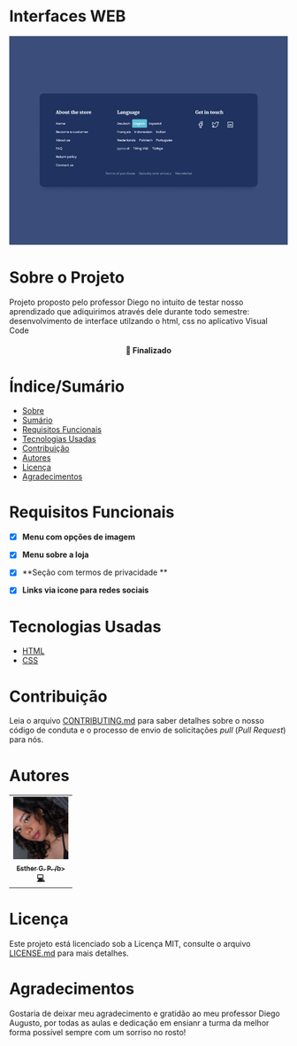 # Interfaces WEB 


![Capa do Projeto](./rodape.png)

# Sobre o Projeto

Projeto proposto pelo professor Diego no intuito de testar nosso aprendizado que adiquirimos através dele durante todo semestre: desenvolvimento de interface utilzando o html, css no aplicativo Visual Code

<h4 align="center"> 
	🚧  Finalizado
</h4>

# Índice/Sumário

* [Sobre](#sobre-o-projeto)
* [Sumário](#índice/sumário)
* [Requisitos Funcionais](#requisitos-funcionais)
* [Tecnologias Usadas](#tecnologias-usadas)
* [Contribuição](#contribuição)
* [Autores](#autores)
* [Licença](#licença)
* [Agradecimentos](#agradecimentos)


# Requisitos Funcionais 

- [x] **Menu com opções de imagem**
- [x] **Menu sobre a loja**
- [x] **Seção com termos de privacidade **
- [x] **Links via icone para redes sociais**


# Tecnologias Usadas

- [HTML](https://developer.mozilla.org/pt-BR/docs/Web/HTML)
- [CSS](https://developer.mozilla.org/pt-BR/docs/Web/CSS)

# Contribuição

Leia o arquivo [CONTRIBUTING.md](CONTRIBUTING.md) para saber detalhes sobre o nosso código de conduta e o processo de envio de solicitações *pull* (*Pull Request*) para nós.

# Autores

<table>
  <tbody>
    <tr>
    <td align="center">
	  	<a href="https://kentcdodds.com">
			<img src="./esther.png" width="100px;" alt="Esther Paula"/>
			<br />
			<sub><b>Esther G. P. /b></sub>
		</a>
		<br />
		<a href="https://github.com/testing-library/react-testing-library/commits?author=kentcdodds" title="Code">💻</a>
	</td>
    </tr>
	</tbody>
<table>

# Licença

Este projeto está licenciado sob a Licença MIT,  consulte o arquivo [LICENSE.md](LICENSE.md) para mais detalhes.

# Agradecimentos

Gostaria de deixar meu agradecimento e gratidão ao meu professor Diego Augusto, por todas as aulas e dedicação em ensianr a turma da melhor forma possível sempre com um sorriso no rosto! 
